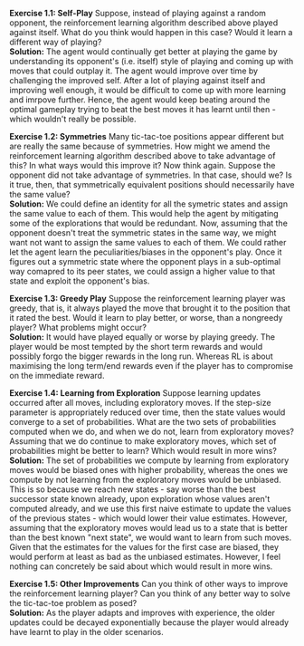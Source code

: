 <b>Exercise 1.1: Self-Play</b> Suppose, instead of playing against a random opponent, the reinforcement learning algorithm described above played against itself. What do you think would happen in this case? Would it learn a different way of playing?  
<b>Solution:</b> The agent would continually get better at playing the game by understanding its opponent's (i.e. itself) style of playing and coming up with moves that could outplay it. The agent would improve over time by challenging the improved self. After a lot of playing against itself and improving well enough, it would be difficult to come up with more learning and imrpove further. Hence, the agent would keep beating around the optimal gameplay trying to beat the best moves it has learnt until then - which wouldn't really be possible.  
  
<b>Exercise 1.2: Symmetries</b> Many tic-tac-toe positions appear different but are really the same because of symmetries. How might we amend the reinforcement learning algorithm described above to take advantage of this? In what ways would this improve it? Now think again. Suppose the opponent did not take advantage of symmetries. In that case, should we? Is it true, then, that symmetrically equivalent positions should necessarily have the same value?  
<b>Solution:</b> We could define an identity for all the symetric states and assign the same value to each of them. This would help the agent by mitigating some of the explorations that would be redundant. Now, assuming that the opponent doesn't treat the symmetric states in the same way, we might want not want to assign the same values to each of them. We could rather let the agent learn the peculiarities/biases in the opponent's play. Once it figures out a symmetric state where the opponent plays in a sub-optimal way comapred to its peer states, we could assign a higher value to that state and exploit the opponent's bias.  
  
<b>Exercise 1.3: Greedy Play</b> Suppose the reinforcement learning player was greedy, that is, it always played the move that brought it to the position that it rated the best. Would it learn to play better, or worse, than a nongreedy player? What problems might occur?  
<b>Solution:</b> It would have played equally or worse by playing greedy. The player would be most tempted by the short term rewards and would possibly forgo the bigger rewards in the long run. Whereas RL is about maximising the long term/end rewards even if the player has to compromise on the immediate reward.  
  
<b>Exercise 1.4: Learning from Exploration</b> Suppose learning updates occurred after all moves, including exploratory moves. If the step-size parameter is appropriately reduced over time, then the state values would converge to a set of probabilities. What are the two sets of probabilities computed when we do, and when we do not, learn from exploratory moves? Assuming that we do continue to make exploratory moves, which set of probabilities might be better to learn? Which would result in more wins?  
<b>Solution:</b> The set of probabilities we compute by learning from exploratory moves would be biased ones with higher probability, whereas the ones we compute by not learning from the exploratory moves would be unbiased. This is so because we reach new states - say worse than the best successor state known already,  upon exploration whose values aren't computed already, and we use this first naive estimate to update the values of the previous states - which would lower their value estimates. However, assuming that the exploratory moves would lead us to a state that is better than the best known "next state", we would want to learn from such moves. Given that the estimates for the values for the first case are biased, they would perform at least as bad as the unbiased estimates. However, I feel nothing can concretely be said about which would result in more wins.  
  
<b>Exercise 1.5: Other Improvements</b> Can you think of other ways to improve the reinforcement learning player? Can you think of any better way to solve the tic-tac-toe problem as posed?  
<b>Solution:</b> As the player adapts and improves with experience, the older updates could be decayed exponentially because the player would already have learnt to play in the older scenarios. 
